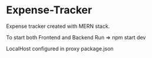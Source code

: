 # Expense-Tracker
Expense tracker created with MERN stack.

To start both Frontend and Backend Run => npm start dev

LocalHost configured in proxy package.json
